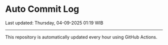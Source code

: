 # Auto Commit Log

Last updated: Thursday, 04-09-2025 01:19 WIB

---

This repository is automatically updated every hour using GitHub Actions.
